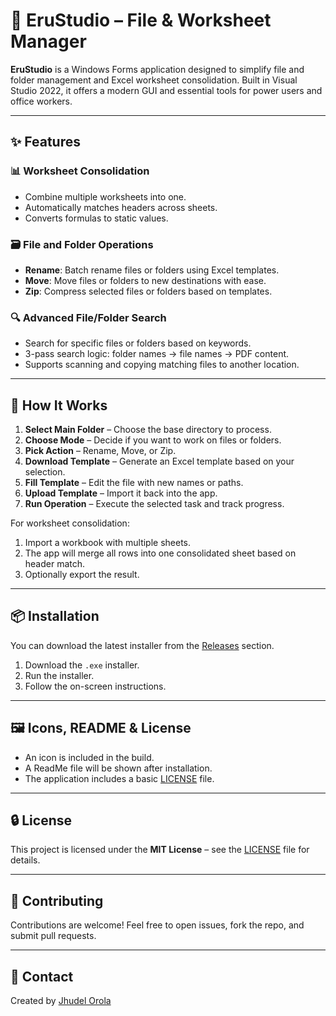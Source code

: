 # 📁 EruStudio – File & Worksheet Manager

**EruStudio** is a Windows Forms application designed to simplify file and folder management and Excel worksheet consolidation. Built in Visual Studio 2022, it offers a modern GUI and essential tools for power users and office workers.

---

## ✨ Features

### 📊 Worksheet Consolidation
- Combine multiple worksheets into one.
- Automatically matches headers across sheets.
- Converts formulas to static values.

### 🗃️ File and Folder Operations
- **Rename**: Batch rename files or folders using Excel templates.
- **Move**: Move files or folders to new destinations with ease.
- **Zip**: Compress selected files or folders based on templates.

### 🔍 Advanced File/Folder Search
- Search for specific files or folders based on keywords.
- 3-pass search logic: folder names → file names → PDF content.
- Supports scanning and copying matching files to another location.

---

## 🧰 How It Works

1. **Select Main Folder** – Choose the base directory to process.
2. **Choose Mode** – Decide if you want to work on files or folders.
3. **Pick Action** – Rename, Move, or Zip.
4. **Download Template** – Generate an Excel template based on your selection.
5. **Fill Template** – Edit the file with new names or paths.
6. **Upload Template** – Import it back into the app.
7. **Run Operation** – Execute the selected task and track progress.

For worksheet consolidation:
1. Import a workbook with multiple sheets.
2. The app will merge all rows into one consolidated sheet based on header match.
3. Optionally export the result.

---

## 📦 Installation

You can download the latest installer from the [Releases](https://github.com/jhudel26/EruStudio/releases/tag/V.1) section.

1. Download the `.exe` installer.
2. Run the installer.
3. Follow the on-screen instructions.

---

## 🖼 Icons, README & License

- An icon is included in the build.
- A ReadMe file will be shown after installation.
- The application includes a basic [LICENSE](https://github.com/jhudel26/EruStudio/blob/master/LICENSE.txt) file.

---

## 🔒 License

This project is licensed under the **MIT License** – see the [LICENSE](https://github.com/jhudel26/EruStudio/blob/master/LICENSE.txt) file for details.

---

## 🤝 Contributing

Contributions are welcome! Feel free to open issues, fork the repo, and submit pull requests.

---

## 📧 Contact

Created by [Jhudel Orola](mailto:your.email@example.com)

